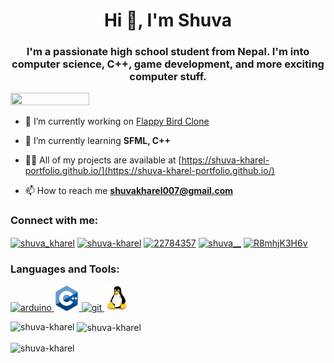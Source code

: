 <h1 align="center">Hi 👋, I'm Shuva</h1>
<h3 align="center">I'm a passionate high school student from Nepal. I'm into computer science, C++, game development, and more exciting computer stuff.</h3>
<img align="center" height="50%" width="50%" src="https://i.pinimg.com/originals/e4/26/70/e426702edf874b181aced1e2fa5c6cde.gif">

- 🔭 I’m currently working on [Flappy Bird Clone](https://github.com/shuva-kharel/Flappy-Bird-Clone)

- 🌱 I’m currently learning **SFML, C++**

- 👨‍💻 All of my projects are available at [https://shuva-kharel-portfolio.github.io/](https://shuva-kharel-portfolio.github.io/)

- 📫 How to reach me **shuvakharel007@gmail.com**

<h3 align="left">Connect with me:</h3>
<p align="left">
<a href="https://codepen.io/shuva_kharel" target="blank"><img align="center" src="https://raw.githubusercontent.com/rahuldkjain/github-profile-readme-generator/master/src/images/icons/Social/codepen.svg" alt="shuva_kharel" height="30" width="40" /></a>
<a href="https://linkedin.com/in/shuva-kharel" target="blank"><img align="center" src="https://raw.githubusercontent.com/rahuldkjain/github-profile-readme-generator/master/src/images/icons/Social/linked-in-alt.svg" alt="shuva-kharel" height="30" width="40" /></a>
<a href="https://stackoverflow.com/users/22784357" target="blank"><img align="center" src="https://raw.githubusercontent.com/rahuldkjain/github-profile-readme-generator/master/src/images/icons/Social/stack-overflow.svg" alt="22784357" height="30" width="40" /></a>
<a href="https://www.leetcode.com/shuva__" target="blank"><img align="center" src="https://raw.githubusercontent.com/rahuldkjain/github-profile-readme-generator/master/src/images/icons/Social/leet-code.svg" alt="shuva__" height="30" width="40" /></a>
<a href="https://discord.gg/R8mhjK3H6v" target="blank"><img align="center" src="https://raw.githubusercontent.com/rahuldkjain/github-profile-readme-generator/master/src/images/icons/Social/discord.svg" alt="R8mhjK3H6v" height="30" width="40" /></a>
</p>

<h3 align="left">Languages and Tools:</h3>
<p align="left"> <a href="https://www.arduino.cc/" target="_blank" rel="noreferrer"> <img src="https://cdn.worldvectorlogo.com/logos/arduino-1.svg" alt="arduino" width="40" height="40"/> </a> <a href="https://www.w3schools.com/cpp/" target="_blank" rel="noreferrer"> <img src="https://raw.githubusercontent.com/devicons/devicon/master/icons/cplusplus/cplusplus-original.svg" alt="cplusplus" width="40" height="40"/> </a> <a href="https://git-scm.com/" target="_blank" rel="noreferrer"> <img src="https://www.vectorlogo.zone/logos/git-scm/git-scm-icon.svg" alt="git" width="40" height="40"/> </a> <a href="https://www.linux.org/" target="_blank" rel="noreferrer"> <img src="https://raw.githubusercontent.com/devicons/devicon/master/icons/linux/linux-original.svg" alt="linux" width="40" height="40"/> </a> </p>

<p><img align="left" src="https://github-readme-stats.vercel.app/api/top-langs?username=shuva-kharel&show_icons=true&locale=en&layout=compact" alt="shuva-kharel" /></p>

<p>&nbsp;<img align="center" src="https://github-readme-stats.vercel.app/api?username=shuva-kharel&show_icons=true&locale=en" alt="shuva-kharel" /></p>

<p><img align="center" src="https://github-readme-streak-stats.herokuapp.com/?user=shuva-kharel&" alt="shuva-kharel" /></p>

